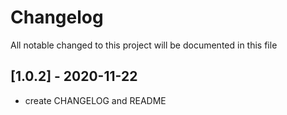 # Changelog
All notable changed to this project will be documented in this file

## [1.0.2] - 2020-11-22
- create CHANGELOG and README